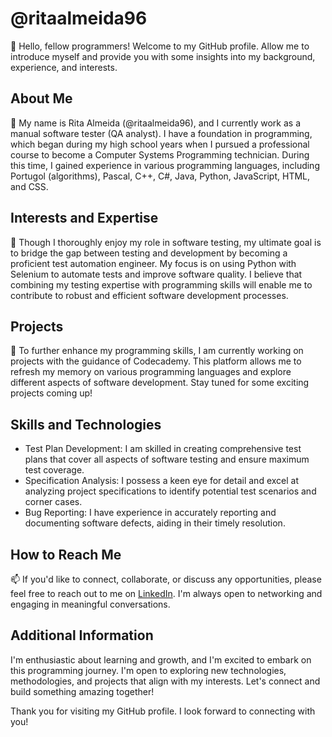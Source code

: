 # @ritaalmeida96

👋 Hello, fellow programmers! Welcome to my GitHub profile. Allow me to introduce myself and provide you with some insights into my background, experience, and interests.

 ## About Me

🌱 My name is Rita Almeida (@ritaalmeida96), and I currently work as a manual software tester (QA analyst). I have a foundation in programming, which began during my high school years when I pursued a professional course to become a Computer Systems Programming technician. 
During this time, I gained experience in various programming languages, including Portugol (algorithms), Pascal, C++, C#, Java, Python, JavaScript, HTML, and CSS.

## Interests and Expertise

👀  Though I thoroughly enjoy my role in software testing, my ultimate goal is to bridge the gap between testing and development by becoming a proficient test automation engineer. 
My focus is on using Python with Selenium to automate tests and improve software quality. I believe that combining my testing expertise with programming skills will enable me to contribute to robust and efficient software development processes.

 ## Projects

💞️ To further enhance my programming skills, I am currently working on projects with the guidance of Codecademy. This platform allows me to refresh my memory on various programming languages and explore different aspects of software development. 
Stay tuned for some exciting projects coming up!

## Skills and Technologies

- Test Plan Development: I am skilled in creating comprehensive test plans that cover all aspects of software testing and ensure maximum test coverage.
- Specification Analysis: I possess a keen eye for detail and excel at analyzing project specifications to identify potential test scenarios and corner cases.
- Bug Reporting: I have experience in accurately reporting and documenting software defects, aiding in their timely resolution.

## How to Reach Me

📫 If you'd like to connect, collaborate, or discuss any opportunities, please feel free to reach out to me on [LinkedIn](https://www.linkedin.com/in/ritaalmeida96/). I'm always open to networking and engaging in meaningful conversations.

## Additional Information

I'm enthusiastic about learning and growth, and I'm excited to embark on this programming journey. I'm open to exploring new technologies, methodologies, and projects that align with my interests. Let's connect and build something amazing together!

Thank you for visiting my GitHub profile. I look forward to connecting with you!

<!---
ritaalmeida96/ritaalmeida96 is a ✨ special ✨ repository because its `README.md` (this file) appears on your GitHub profile.
You can click the Preview link to take a look at your changes.
--->
